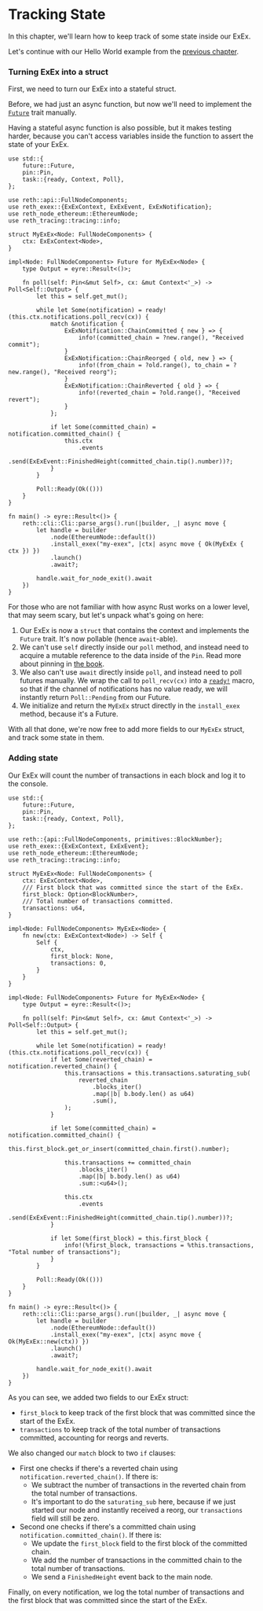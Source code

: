 # Tracking State

In this chapter, we'll learn how to keep track of some state inside our ExEx.

Let's continue with our Hello World example from the [previous chapter](./hello-world.md).

### Turning ExEx into a struct

First, we need to turn our ExEx into a stateful struct.

Before, we had just an async function, but now we'll need to implement
the [`Future`](https://doc.rust-lang.org/std/future/trait.Future.html) trait manually.

<div class="warning">

Having a stateful async function is also possible, but it makes testing harder,
because you can't access variables inside the function to assert the state of your ExEx.

</div>

```rust,norun,noplayground,ignore
use std::{
    future::Future,
    pin::Pin,
    task::{ready, Context, Poll},
};

use reth::api::FullNodeComponents;
use reth_exex::{ExExContext, ExExEvent, ExExNotification};
use reth_node_ethereum::EthereumNode;
use reth_tracing::tracing::info;

struct MyExEx<Node: FullNodeComponents> {
    ctx: ExExContext<Node>,
}

impl<Node: FullNodeComponents> Future for MyExEx<Node> {
    type Output = eyre::Result<()>;

    fn poll(self: Pin<&mut Self>, cx: &mut Context<'_>) -> Poll<Self::Output> {
        let this = self.get_mut();

        while let Some(notification) = ready!(this.ctx.notifications.poll_recv(cx)) {
            match &notification {
                ExExNotification::ChainCommitted { new } => {
                    info!(committed_chain = ?new.range(), "Received commit");
                }
                ExExNotification::ChainReorged { old, new } => {
                    info!(from_chain = ?old.range(), to_chain = ?new.range(), "Received reorg");
                }
                ExExNotification::ChainReverted { old } => {
                    info!(reverted_chain = ?old.range(), "Received revert");
                }
            };

            if let Some(committed_chain) = notification.committed_chain() {
                this.ctx
                    .events
                    .send(ExExEvent::FinishedHeight(committed_chain.tip().number))?;
            }
        }

        Poll::Ready(Ok(()))
    }
}

fn main() -> eyre::Result<()> {
    reth::cli::Cli::parse_args().run(|builder, _| async move {
        let handle = builder
            .node(EthereumNode::default())
            .install_exex("my-exex", |ctx| async move { Ok(MyExEx { ctx }) })
            .launch()
            .await?;

        handle.wait_for_node_exit().await
    })
}
```

For those who are not familiar with how async Rust works on a lower level, that may seem scary,
but let's unpack what's going on here:

1. Our ExEx is now a `struct` that contains the context and implements the `Future` trait. It's now pollable (hence `await`-able).
1. We can't use `self` directly inside our `poll` method, and instead need to acquire a mutable reference to the data inside of the `Pin`.
   Read more about pinning in [the book](https://rust-lang.github.io/async-book/04_pinning/01_chapter.html).
1. We also can't use `await` directly inside `poll`, and instead need to poll futures manually.
   We wrap the call to `poll_recv(cx)` into a [`ready!`](https://doc.rust-lang.org/std/task/macro.ready.html) macro,
   so that if the channel of notifications has no value ready, we will instantly return `Poll::Pending` from our Future.
1. We initialize and return the `MyExEx` struct directly in the `install_exex` method, because it's a Future.

With all that done, we're now free to add more fields to our `MyExEx` struct, and track some state in them.

### Adding state

Our ExEx will count the number of transactions in each block and log it to the console.

```rust,norun,noplayground,ignore
use std::{
    future::Future,
    pin::Pin,
    task::{ready, Context, Poll},
};

use reth::{api::FullNodeComponents, primitives::BlockNumber};
use reth_exex::{ExExContext, ExExEvent};
use reth_node_ethereum::EthereumNode;
use reth_tracing::tracing::info;

struct MyExEx<Node: FullNodeComponents> {
    ctx: ExExContext<Node>,
    /// First block that was committed since the start of the ExEx.
    first_block: Option<BlockNumber>,
    /// Total number of transactions committed.
    transactions: u64,
}

impl<Node: FullNodeComponents> MyExEx<Node> {
    fn new(ctx: ExExContext<Node>) -> Self {
        Self {
            ctx,
            first_block: None,
            transactions: 0,
        }
    }
}

impl<Node: FullNodeComponents> Future for MyExEx<Node> {
    type Output = eyre::Result<()>;

    fn poll(self: Pin<&mut Self>, cx: &mut Context<'_>) -> Poll<Self::Output> {
        let this = self.get_mut();

        while let Some(notification) = ready!(this.ctx.notifications.poll_recv(cx)) {
            if let Some(reverted_chain) = notification.reverted_chain() {
                this.transactions = this.transactions.saturating_sub(
                    reverted_chain
                        .blocks_iter()
                        .map(|b| b.body.len() as u64)
                        .sum(),
                );
            }

            if let Some(committed_chain) = notification.committed_chain() {
                this.first_block.get_or_insert(committed_chain.first().number);

                this.transactions += committed_chain
                    .blocks_iter()
                    .map(|b| b.body.len() as u64)
                    .sum::<u64>();

                this.ctx
                    .events
                    .send(ExExEvent::FinishedHeight(committed_chain.tip().number))?;
            }

            if let Some(first_block) = this.first_block {
                info!(%first_block, transactions = %this.transactions, "Total number of transactions");
            }
        }

        Poll::Ready(Ok(()))
    }
}

fn main() -> eyre::Result<()> {
    reth::cli::Cli::parse_args().run(|builder, _| async move {
        let handle = builder
            .node(EthereumNode::default())
            .install_exex("my-exex", |ctx| async move { Ok(MyExEx::new(ctx)) })
            .launch()
            .await?;

        handle.wait_for_node_exit().await
    })
}
```

As you can see, we added two fields to our ExEx struct:
- `first_block` to keep track of the first block that was committed since the start of the ExEx.
- `transactions` to keep track of the total number of transactions committed, accounting for reorgs and reverts.

We also changed our `match` block to two `if` clauses:
- First one checks if there's a reverted chain using `notification.reverted_chain()`. If there is:
    - We subtract the number of transactions in the reverted chain from the total number of transactions.
    - It's important to do the `saturating_sub` here, because if we just started our node and
      instantly received a reorg, our `transactions` field will still be zero.
- Second one checks if there's a committed chain using `notification.committed_chain()`. If there is:
    - We update the `first_block` field to the first block of the committed chain.
    - We add the number of transactions in the committed chain to the total number of transactions.
    - We send a `FinishedHeight` event back to the main node.

Finally, on every notification, we log the total number of transactions and
the first block that was committed since the start of the ExEx.
